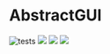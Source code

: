 # AbstractGUI

![tests](https://github.com/serenity4/AbstractGUI.jl/workflows/CI/badge.svg) [![](https://www.repostatus.org/badges/latest/wip.svg)](https://www.repostatus.org/#wip) [![](https://img.shields.io/badge/docs-stable-blue.svg)](https://serenity4.github.io/AbstractGUI.jl/stable) [![](https://img.shields.io/badge/docs-dev-blue.svg)](https://serenity4.github.io/AbstractGUI.jl/dev)
